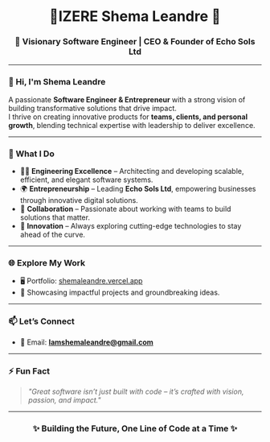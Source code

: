 <h1 align="center">🌟IZERE Shema Leandre 🌟</h1>
<h3 align="center">🚀 Visionary Software Engineer | CEO & Founder of Echo Sols Ltd</h3>

---

### 👋 Hi, I'm Shema Leandre  
A passionate **Software Engineer & Entrepreneur** with a strong vision of building transformative solutions that drive impact.  
I thrive on creating innovative products for **teams, clients, and personal growth**, blending technical expertise with leadership to deliver excellence.

---

### 💼 What I Do
- 👨‍💻 **Engineering Excellence** – Architecting and developing scalable, efficient, and elegant software systems.  
- 🌍 **Entrepreneurship** – Leading **Echo Sols Ltd**, empowering businesses through innovative digital solutions.  
- 🤝 **Collaboration** – Passionate about working with teams to build solutions that matter.  
- 🚀 **Innovation** – Always exploring cutting-edge technologies to stay ahead of the curve.  

---

### 🌐 Explore My Work
- 🖥️ Portfolio: [shemaleandre.vercel.app](https://shemaleandre.vercel.app)  
- 🌟 Showcasing impactful projects and groundbreaking ideas.  

---

### 📫 Let’s Connect
- 📧 Email: **Iamshemaleandre@gmail.com**  


---

### ⚡ Fun Fact  
> *"Great software isn’t just built with code – it’s crafted with vision, passion, and impact."*  

---

<h3 align="center">✨ Building the Future, One Line of Code at a Time ✨</h3>





